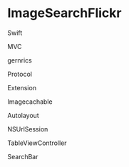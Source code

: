 # ImageSearchFlickr

Swift

MVC

gernrics

Protocol

Extension

Imagecachable

Autolayout

NSUrlSession

TableViewController

SearchBar




